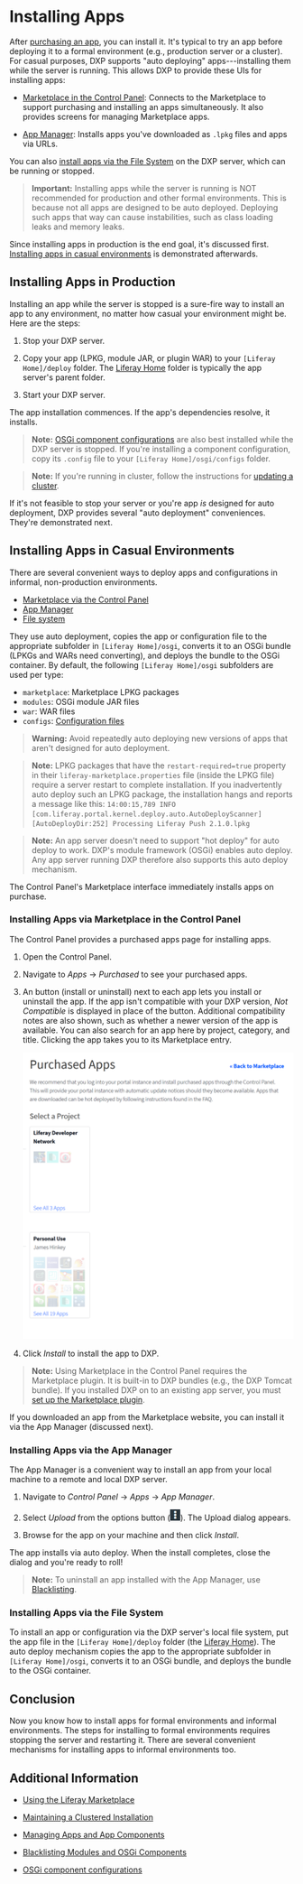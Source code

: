 # Installing Apps

After [purchasing an app](./02-using-the-liferay-marketplace.md), you can install it. It's typical to try an app before deploying it to a formal environment (e.g., production server or a cluster). For casual purposes, DXP supports "auto deploying" apps---installing them while the server is running. This allows DXP to provide these UIs for installing apps:

- [Marketplace in the Control Panel](#using-marketplace-in-the-control-panel): Connects to the Marketplace to support purchasing and installing an apps simultaneously. It also provides screens for managing Marketplace apps.

- [App Manager](#using-the-app-manager): Installs apps you've downloaded as `.lpkg` files and apps via URLs.

You can also [install apps via the File System](#using-the-file-system) on the DXP server, which can be running or stopped.

> **Important:** Installing apps while the server is running is NOT recommended for production and other formal environments. This is because not all apps are designed to be auto deployed. Deploying such apps that way can cause instabilities, such as class loading leaks and memory leaks.

Since installing apps in production is the end goal, it's discussed first. [Installing apps in casual environments](#installing-apps-in-casual-environments) is demonstrated afterwards.

## Installing Apps in Production

Installing an app while the server is stopped is a sure-fire way to install an app to any environment, no matter how casual your environment might be. Here are the steps:

1. Stop your DXP server.

1. Copy your app (LPKG, module JAR, or plugin WAR) to your `[Liferay Home]/deploy` folder. The [Liferay Home](../../../installation-and-upgrades/14-reference/01-liferay-home.md) folder is typically the app server's parent folder.

1. Start your DXP server.

The app installation commences. If the app's dependencies resolve, it installs.

> **Note:** [OSGi component configurations](https://help.liferay.com/hc/en-us/articles/360029131591-System-Settings#exporting-and-importing-configurations) are also best installed while the DXP server is stopped. If you're installing a component configuration, copy its `.config` file to your `[Liferay Home]/osgi/configs` folder. 

> **Note:** If you're running in cluster, follow the instructions for [updating a cluster](../../../installation-and-upgrades/10-maintaining-clusters/01-maintaining-clustered-installations.md).

If it's not feasible to stop your server or you're app *is* designed for auto deployment, DXP provides several "auto deployment" conveniences. They're demonstrated next.

## Installing Apps in Casual Environments

There are several convenient ways to deploy apps and configurations in informal, non-production environments.

- [Marketplace via the Control Panel](#installing-apps-via-marketplace-in-the-control-panel)
- [App Manager](#installing-apps-via-the-app-manager)
- [File system](#installing-apps-via-the-file-system)

They use auto deployment, copies the app or configuration file to the appropriate subfolder in `[Liferay Home]/osgi`, converts it to an OSGi bundle (LPKGs and WARs need converting), and deploys the bundle to the OSGi container. By default, the following `[Liferay Home]/osgi` subfolders are used per type:

- `marketplace`: Marketplace LPKG packages
- `modules`: OSGi module JAR files
- `war`: WAR files
- `configs`: [Configuration files](https://help.liferay.com/hc/en-us/articles/360029131591-System-Settings#exporting-and-importing-configurations)

> **Warning:** Avoid repeatedly auto deploying new versions of apps that aren't designed for auto deployment.

> **Note:** LPKG packages that have the `restart-required=true` property in their `liferay-marketplace.properties` file (inside the LPKG file) require a server restart to complete installation. If you inadvertently auto deploy such an LPKG package, the installation hangs and reports a message like this: `14:00:15,789 INFO  [com.liferay.portal.kernel.deploy.auto.AutoDeployScanner][AutoDeployDir:252] Processing Liferay Push 2.1.0.lpkg`

> **Note:** An app server doesn't need to support "hot deploy" for auto deploy to work. DXP's module framework (OSGi) enables auto deploy. Any app server running DXP therefore also supports this auto deploy mechanism.

The Control Panel's Marketplace interface immediately installs apps on purchase.

### Installing Apps via Marketplace in the Control Panel

The Control Panel provides a purchased apps page for installing apps.

1. Open the Control Panel.

1. Navigate to *Apps* &rarr; *Purchased* to see your purchased apps.

1. An button (install or uninstall) next to each app lets you install or uninstall the app. If the app isn't compatible with your DXP version, *Not Compatible* is displayed in place of the button. Additional compatibility notes are also shown, such as whether a newer version of the app is available. You can also search for an app here by project, category, and title. Clicking the app takes you to its Marketplace entry.

    ![Figure 1: The Control Panel's purchased apps lets you manage your purchased apps from within a running Liferay instance.](./installing-apps/marketplace-purchased-apps.png)

1. Click *Install* to install the app to DXP.

> **Note:** Using Marketplace in the Control Panel requires the Marketplace plugin. It is built-in to DXP bundles (e.g., the DXP Tomcat bundle). If you installed DXP on to an existing app server, you must [set up the Marketplace plugin](..\..\..\installation-and-upgrades\01-installing-liferay-dxp\09-setting-up-marketplace.md).

If you downloaded an app from the Marketplace website, you can install it via the App Manager (discussed next).

### Installing Apps via the App Manager

The App Manager is a convenient way to install an app from your local machine to a remote and local DXP server.

1. Navigate to *Control Panel* &rarr; *Apps* &rarr; *App Manager*.

1. Select *Upload* from the options button (![Options](./installing-apps/icon-options.png)). The Upload dialog appears.

1. Browse for the app on your machine and then click *Install*.

The app installs via auto deploy. When the install completes, close the dialog and you're ready to roll!

> **Note:** To uninstall an app installed with the App Manager, use [Blacklisting](./05-blacklisting-modules-and-osgi-components.md).

### Installing Apps via the File System

To install an app or configuration via the DXP server's local file system, put the app file in the `[Liferay Home]/deploy` folder (the [Liferay Home](../../../installation-and-upgrades/14-reference/01-liferay-home.md)). The auto deploy mechanism copies the app to the appropriate subfolder in `[Liferay Home]/osgi`, converts it to an OSGi bundle, and deploys the bundle to the OSGi container.

## Conclusion

Now you know how to install apps for formal environments and informal environments. The steps for installing to formal environments requires stopping the server and restarting it. There are several convenient mechanisms for installing apps to informal environments too.

## Additional Information

- [Using the Liferay Marketplace](./02-using-the-liferay-marketplace.md)

- [Maintaining a Clustered Installation](../../../installation-and-upgrades/10-maintaining-clusters/01-maintaining-clustered-installations.md)

- [Managing Apps and App Components](./04-managing-apps-and-app-components.md)

- [Blacklisting Modules and OSGi Components](./05-blacklisting-modules-and-osgi-components.md)

- [OSGi component configurations](https://help.liferay.com/hc/en-us/articles/360029131591-System-Settings#exporting-and-importing-configurations)
